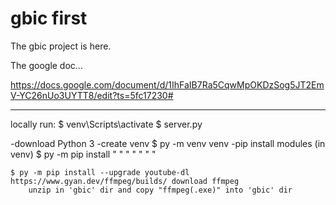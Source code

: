 # gbic first

The gbic project is here.

The google doc...

https://docs.google.com/document/d/1IhFaIB7Ra5CqwMpOKDzSog5JT2EmV-YC26nUo3UYTT8/edit?ts=5fc17230#

___
locally run:
	$ venv\Scripts\activate
	$ server.py

-download Python 3
-create venv
	$ py -m venv venv
-pip install modules (in venv)
	$ py -m pip install <MODULE NAME>
		" <flask>
		" <opencv-python>
		" <numpy>
		" <opencv-python>
		" <ffmpeg>
		" <os>
		" <regex>

	$ py -m pip install --upgrade youtube-dl
	https://www.gyan.dev/ffmpeg/builds/ download ffmpeg
		unzip in 'gbic' dir and copy "ffmpeg(.exe)" into 'gbic' dir